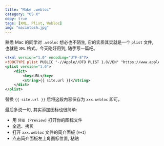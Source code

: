 ```yaml
---
title: "Make .webloc"
category: "OS X"
copy: true
tags: [XML, Plist, Webloc]
img: "macintosh.jpg"
---
```

熟悉 Mac 的同学对 `.webloc` 想必也不陌生, 它的实质其实就是一个 `plist` 文件, 也就是 `XML` 格式。今天刚好用到, 随手写一篇吧。

```xml
<?xml version="1.0" encoding="UTF-8"?>
<!DOCTYPE plist PUBLIC "-//Apple//DTD PLIST 1.0//EN" "https://www.apple.com/DTDs/PropertyList-1.0.dtd">
<plist version="1.0">
    <dict>
        <key>URL</key>
        <string>{{ site.url }}</string>
    </dict>
</plist>
```

替换 `{{ site.url }}` 后将这段内容保存为 `xxx.webloc` 即可。

最后多说一句, 其实添加图标也很简单:

* 用 `预览 (Preview)` 打开你的图标文件
* 全选、拷贝
* 打开 `xxx.webloc` 文件的简介面板 (`⌘+I`)
* 点击简介面板左上角图标位置, 粘贴
